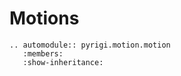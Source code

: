 # Motions


```{eval-rst}
.. automodule:: pyrigi.motion.motion
   :members:
   :show-inheritance:
```